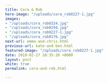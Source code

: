 ```yaml
---
title: Cora & Rob
hero-image: "/uploads/cora_rob0227-1.jpg"
images:
- "/uploads/cora_rob0324.jpg"
- "/uploads/cora_rob0294.jpg"
- "/uploads/cora_rob0227-1.jpg"
- "/uploads/cora_rob0176.jpg"
next-url: emma-and-chris.html
previous-url: kate-and-ben.html
featured-image: "/uploads/cora_rob0227-1.jpg"
date: 2019-02-27 10:35:28 +0000
layout: post
white: true
permalink: cora-and-rob.html

---
```

